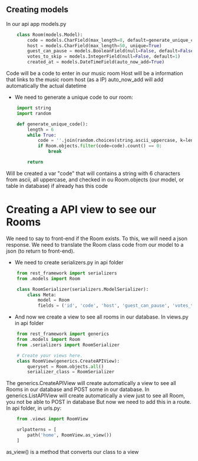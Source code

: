 ## Creating models
In our api app models.py
```python
    class Room(models.Model):
        code = models.CharField(max_length=8, default=generate_unique_code, unique=True)
        host = models.CharField(max_length=50, unique=True)
        guest_can_pause = models.BooleanField(null=False, default=False)
        votes_to_skip = models.IntegerField(null=False, default=1)
        created_at = models.DateTimeField(auto_now_add=True)
```
Code will be a code to enter in our music room
Host will be a information that links to the music room host (as a IP)
auto_now_add will add automatically the actual datetime


- We need to generate a unique code to our room:
```python
    import string
    import random

    def generate_unique_code():
        length = 6
        while True:
            code = ''.join(random.choices(string.ascii_uppercase, k=length))
            if Room.objects.filter(code=code).count() == 0:
                break

        return
```
Will be created a var "code" that will contains a string with 6 characters from ascii, all uppercase, and checked in ou Room.objects (our model, or table in database) if already has this code


# Creating a API view to see our Rooms
We need to say to front-end if the Room exists.
To this, we will need a json response. We need to translate the Room class code from our model to a json (to return to front-end).
- We need to create serializers.py in api folder
```python
    from rest_framework import serializers
    from .models import Room

    class RoomSerializer(serializers.ModelSerializer):
        class Meta:
            model = Room
            fields = ('id', 'code', 'host', 'guest_can_pause', 'votes_to_skip', 'created_at')
```

- And now we create a view to see all rooms in our database. In views.py in api folder
```python
    from rest_framework import generics
    from .models import Room
    from .serializers import RoomSerializer

    # Create your views here.
    class RoomView(generics.CreateAPIView):
        queryset = Room.objects.all()
        serializer_class = RoomSerializer
```
The generics.CreateAPIView will create automatically a view to see all Rooms in our database and POST some in our database. 
In generics.ListAPIView will create automatically a view just to see all Room, you not be able to POST in database
But now we need to add this in a route. In api folder, in urls.py:
```python
    from .views import RoomView

    urlpatterns = [
        path('home', RoomView.as_view())
    ]
```
as_view() is a method that converts our class to a view